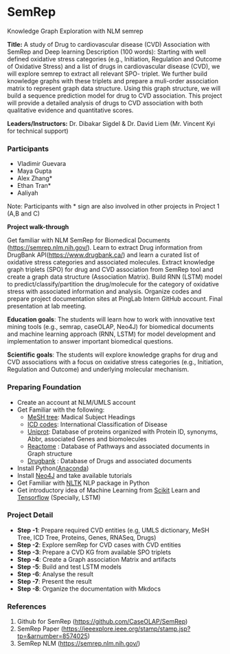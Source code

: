 # SemRep

Knowledge Graph Exploration with NLM semrep

**Title:** A study of Drug to cardiovascular disease (CVD) Association with SemRep and Deep learning
Description (100 words): Starting with well defined oxidative stress categories (e.g., Initiation, Regulation and Outcome of Oxidative Stress) and a list of drugs in cardiovascular disease (CVD), we will explore semrep to extract all relevant SPO- triplet. We further build knowledge graphs with these triplets and prepare a muli-order association matrix to represent graph data structure. Using this graph structure, we will build a sequence prediction model for drug to CVD association. This project will provide a detailed analysis of drugs to CVD association with both qualitative evidence and quantitative scores.

**Leaders/Instructors:**
Dr. Dibakar Sigdel & Dr. David Liem (Mr. Vincent Kyi for technical support)

### Participants
- Vladimir Guevara
- Maya Gupta
- Alex Zhang*
- Ethan Tran*
- Aaliyah

Note: Participants with * sign are also involved in other projects in Project 1 (A,B and C)

**Project walk-through**

Get familiar with NLM SemRep for Biomedical Documents (https://semrep.nlm.nih.gov/).
Learn to extract Drug information from DrugBank API(https://www.drugbank.ca/) and learn a curated list of oxidative stress categories and associated molecules.
Extract knowledge graph triplets (SPO) for drug and CVD association from SemRep tool and create a graph data structure (Association Matrix).
Build RNN (LSTM)  model to predict/classify/partition the drug/molecule for the category of oxidative stress with associated information and analysis.
Organize codes and prepare project documentation sites at PingLab Intern GitHub account.
Final presentation at lab meeting.

**Education goals**: The students will learn how to work with innovative text mining tools (e.g., semrap, caseOLAP, Neo4J)  for biomedical documents and machine learning approach (RNN, LSTM)  for model development and implementation to answer important biomedical questions.

**Scientific goals**: The students will explore knowledge graphs for drug and CVD associations with a focus on oxidative stress categories (e.g., Initiation, Regulation and Outcome) and underlying molecular mechanism.


### Preparing Foundation
- Create an account at NLM/UMLS account
- Get Familiar with the following:
    - [MeSH tree](https://meshb.nlm.nih.gov/treeView): Madical Subject Headings
    - [ICD codes](https://icd.who.int/browse11/l-m/en): International Classification of Disease
    - [Uniprot](https://www.uniprot.org): Database of proteins organized with Protein ID, synonyms, Abbr, associated Genes and biomolecules
    - [Reactome](https://reactome.org) : Database of Pathways and associated documents in Graph structure
    - [Drugbank](https://www.drugbank.ca) : Database of Drugs and associated documents
- Install Python([Anaconda](https://www.anaconda.com/products/individual))
- Install [Neo4J](https://neo4j.com/) and take available tutorials
- Get Familiar with [NLTK](https://www.nltk.org/) NLP package in Python
- Get introductory idea of Machine Learning from [Scikit](https://scikit-learn.org/stable) Learn and [Tensorflow](https://www.tensorflow.org/) (Specially, LSTM)

### Project Detail
- **Step -1**: Prepare required CVD entities (e.g, UMLS dictionary, MeSH Tree, ICD Tree, Proteins, Genes, RNASeq, Drugs)
- **Step -2**: Explore semRep for CVD cases with CVD entities
- **Step -3**: Prepare a CVD KG from available SPO triplets
- **Step -4**: Create a Graph association Matrix and artifacts
- **Step -5**: Build and test LSTM models
- **Step -6**: Analyse the result
- **Step -7**: Present the result
- **Step -8**: Organize the documentation with Mkdocs


### References

1. Github for SemRep (https://github.com/CaseOLAP/SemRep)
2. SemRep Paper (https://ieeexplore.ieee.org/stamp/stamp.jsp?tp=&arnumber=8574025)
3. SemRep NLM (https://semrep.nlm.nih.gov/)
